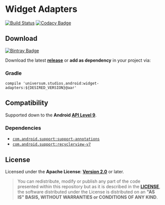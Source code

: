 Widget Adapters
===============

[![Build Status](https://travis-ci.org/universum-studios/android_widget_adapters.svg?branch=master)](https://travis-ci.org/universum-studios/android_widget_adapters)
[![Codacy Badge](https://api.codacy.com/project/badge/Grade/89160b40625a463694bcb9cc8ffa64e6)](https://www.codacy.com/app/universum-studios/android_widget_adapters?utm_source=github.com&amp;utm_medium=referral&amp;utm_content=universum-studios/android_widget_adapters&amp;utm_campaign=Badge_Grade)

## Download ##
[![Bintray Badge](https://api.bintray.com/packages/universum-studios/android/universum.studios.android%3Awidget-adapters/images/download.svg)](https://bintray.com/universum-studios/android/universum.studios.android%3Awidget-adapters/_latestVersion)

Download the latest **[release](https://github.com/universum-studios/android_widget_adapters/releases "Latest Releases page")** or **add as dependency** in your project via:

### Gradle ###

    compile 'universum.studios.android:widget-adapters:${DESIRED_VERSION}@aar'

## Compatibility ##

Supported down to the **Android [API Level 9](http://developer.android.com/about/versions/android-2.3.html "See API highlights")**.

### Dependencies ###

- [`com.android.support:support-annotations`](https://developer.android.com/topic/libraries/support-library/packages.html#annotations)
- [`com.android.support:recyclerview-v7`](https://developer.android.com/topic/libraries/support-library/packages.html#v7)

## License ##

Licensed under the **Apache License**: **[Version 2.0](http://www.apache.org/licenses/LICENSE-2.0)** or later.

> You can redistribute, modify or publish any part of the code presented within this repository but as it is described in the [**LICENSE**](https://github.com/universum-studios/android_widget_adapters/blob/master/LICENSE.md), the software distributed under the License is distributed on an **"AS IS" BASIS, WITHOUT WARRANTIES or CONDITIONS OF ANY KIND**.
